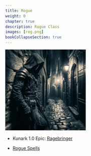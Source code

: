 ```yaml
---
title: Rogue
weight: 0
chapter: true
description: Rogue Class
images: [rog.png]
bookCollapseSection: true
---
```


![Classes](rog.png)


- Kunark 1.0 Epic: [Ragebringer](classes/rog/epic)

- [Rogue Spells](/classes/rog/spells)
